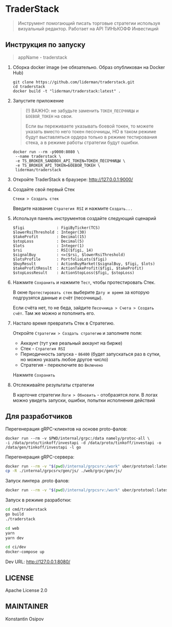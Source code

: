 # TraderStack
> Инструмент помогающий писать торговые стратегии используя визуальный редактор.
> Работает на API ТИНЬКОФФ Инвестиций

## Инструкция по запуску
> appName - traderstack
1. Сборка docker image (не обязательно. Образ опубликован на Docker Hub)
    ```shell
    git clone https://github.com/liderman/traderstack.git
    cd traderstack
    docker build -t "liderman/traderstack:latest" .
    ```

2. Запустите приложение
    > (!) ВАЖНО: не забудьте заменить `ТОКЕН_ПЕСОЧНИЦЫ` и `БОЕВОЙ_ТОКЕН` на свои.
    > 
    > Если вы переживаете указывать боевой токен, то можете указать вместо него токен
    > песочницы, НО в таком режиме будут выставляться ордера только в режиме тестирования стека,
    > а в режиме работы стратегии будут ошибки.
    ```shell
    docker run --rm -p9000:8080 \
     --name traderstack \
     -e TS_BROKER_SANDBOX_API_TOKEN=ТОКЕН_ПЕСОЧНИЦЫ \
     -e TS_BROKER_API_TOKEN=БОЕВОЙ_ТОКЕН \
     liderman/traderstack
    ```

3. Откройте TraderStack в браузере: http://127.0.0.1:9000/
4. Создайте свой первый Стек

    `Стеки > Создать стек`
    
    Введите название `Стратегия RSI` и нажмите `Создать...`
5. Используя панель инструментов создайте следующий сценарий
   ```
   $figi              : FigiByTicker(TCS)
   $lowerRsiThreshold : Integer(30)
   $takeProfit        : Decimal(15)
   $stopLoss          : Decimal(5)
   $lots              : Integer(1)
   $rsi               : RSI($figi, 14)
   $signalBuy         : <=($rsi, $lowerRsiThreshold)
   $lotsProfile       : PortfolioLots($figi)
   $buyResult         : ActionBuyMarket($signalBuy, $figi, $lots)
   $takeProfitResult  : ActionTakeProfit($figi, $takeProfit)
   $stopLossResult    : ActionStopLoss($figi, $stopLoss)
   ```
6. Нажмите `Сохранить` и нажмите `Тест`, чтобы протестировать Стек.
   
    В окне `Протестировать стек` выберите `Дату и время` за которую
    подгрузятся данные и счёт (песочницы).

    Если счёта нет, то не беда, зайдите `Песочница > Счета > Создать счёт`.
    Там же можно и пополнить его.
7. Настало время превратить Стек в Стратегию.

    Откройте `Стратегии > Создать стратегию` и заполните поля:
    * Аккаунт (тут уже реальный аккаунт на бирже)
    * Стек - `Стратегия RSI`
    * Периодичность запуска - `86400` (будет запускаться раз в сутки, но можно указать любое другое число)
    * Стратегия - переключите во `Включено`

    Нажмите `Сохранить`
8. Отслеживайте результаты стратегии
    
    В карточке стратегии `Логи > Обновить` - отобразятся логи.
    В логах можно увидеть запуски, ошибки, попытки исполнения действий


## Для разработчиков
Перегенерация gRPC-клиентов на основе proto-фалов:
```shell
docker run --rm -v $PWD/internal/grpc:/data namely/protoc-all \
-i /data/proto/tinkoff/investapi -d /data/proto/tinkoff/investapi -o /data/gen/tinkoff/investapi -l go
```
Перегенерация gRPC-сервера:
```bash
docker run --rm -v "$(pwd)/internal/grpcsrv:/work" uber/prototool:latest prototool generate
cp -R ./internal/grpcsrv/gen/js/ ./web/grpc/gen/js/
```
Запуск линтера .proto фалов:
```bash
docker run --rm -v "$(pwd)/internal/grpcsrv:/work" uber/prototool:latest prototool lint
```

Запуск в режиме разработки:
```bash
cd cmd/traderstack
go build
./traderstack
```
```bash
cd web
yarn
yarn dev
```
```bash
cd ci/dev
docker-compose up
```
Dev URL: http://127.0.0.1:8080/

## LICENSE
Apache License 2.0

## MAINTAINER
Konstantin Osipov